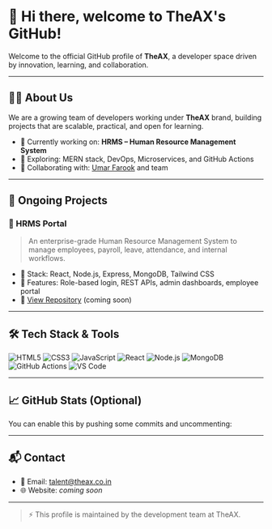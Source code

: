 # 👋 Hi there, welcome to TheAX's GitHub!

Welcome to the official GitHub profile of **TheAX**, a developer space driven by innovation, learning, and collaboration.

---

## 🧑‍💻 About Us

We are a growing team of developers working under **TheAX** brand, building projects that are scalable, practical, and open for learning.

- 🔨 Currently working on: **HRMS – Human Resource Management System**
- 🌱 Exploring: MERN stack, DevOps, Microservices, and GitHub Actions
- 🤝 Collaborating with: [Umar Farook](https://github.com/umarfarook882) and team

---

## 🚀 Ongoing Projects

### 💼 HRMS Portal
> An enterprise-grade Human Resource Management System to manage employees, payroll, leave, attendance, and internal workflows.

- 🧱 Stack: React, Node.js, Express, MongoDB, Tailwind CSS
- 🔐 Features: Role-based login, REST APIs, admin dashboards, employee portal
- 📂 [View Repository](https://github.com/umarfarook-theax/hrms) (coming soon)

---

## 🛠️ Tech Stack & Tools

![HTML5](https://img.shields.io/badge/-HTML5-E34F26?style=flat&logo=html5&logoColor=white)
![CSS3](https://img.shields.io/badge/-CSS3-1572B6?style=flat&logo=css3)
![JavaScript](https://img.shields.io/badge/-JavaScript-F7DF1E?style=flat&logo=javascript&logoColor=black)
![React](https://img.shields.io/badge/-React-20232A?style=flat&logo=react)
![Node.js](https://img.shields.io/badge/-Node.js-339933?style=flat&logo=node.js)
![MongoDB](https://img.shields.io/badge/-MongoDB-4EA94B?style=flat&logo=mongodb)
![GitHub Actions](https://img.shields.io/badge/-GitHub%20Actions-2088FF?style=flat&logo=github-actions)
![VS Code](https://img.shields.io/badge/-VS%20Code-007ACC?style=flat&logo=visual-studio-code)

---

## 📈 GitHub Stats (Optional)

You can enable this by pushing some commits and uncommenting:

<!--
![GitHub Stats](https://github-readme-stats.vercel.app/api?username=umarfarook-theax&show_icons=true&theme=radical)
-->

---

## 📬 Contact

- 💌 Email: [talent@theax.co.in](mailto:talent@theax.co.in)
- 🌐 Website: _coming soon_

---

> ⚡ This profile is maintained by the development team at TheAX.
